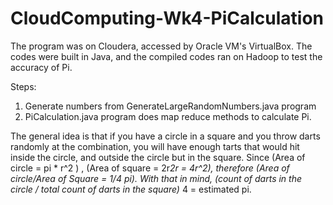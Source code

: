 # CloudComputing-Wk4-PiCalculation
The program was on Cloudera, accessed by Oracle VM's VirtualBox.
The codes were built in Java, and the compiled codes ran on Hadoop to test the accuracy of Pi.

Steps:
1. Generate numbers from GenerateLargeRandomNumbers.java program
2. PiCalculation.java program does map reduce methods to calculate Pi.

The general idea is that if you have a circle in a square and you throw darts randomly at the combination, you will have enough tarts that would hit inside the circle, and outside the circle but in the square. 
Since (Area of circle = pi * r^2 ) , (Area of square = 2r*2r = 4r^2), therefore (Area of circle/Area of Square = 1/4 pi).
With that in mind, (count of darts in the circle / total count of darts in the square)* 4 = estimated pi.
